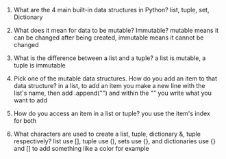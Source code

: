 1. What are the 4 main built-in data structures in Python?
list, tuple, set, Dictionary

2. What does it mean for data to be mutable? Immutable?
mutable means it can be changed after being created, immutable means it cannot be changed

3. What is the difference between a list and a tuple?
a list is mutable, a tuple is immutable

4. Pick one of the mutable data structures. How do you add an item to that data structure? 
in a list, to add an item you make a new line with the list's name, then add .append("") and within the "" you write what you want to add

5. How do you access an item in a list or tuple?
you use the item's index for both

6. What characters are used to create a list, tuple, dictionary &, tuple respectively?
list use [], tuple use (), sets use {}, and dictionaries use {} and [] to add something like a color for example